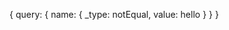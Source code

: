 {
    query: {
        name: {
            _type: notEqual,
            value: hello
        }
    }
}

